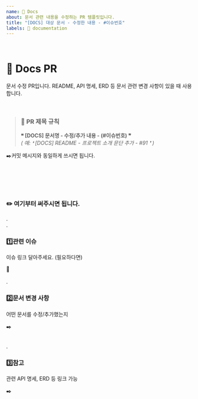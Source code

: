 ```yaml
---
name: 📃 Docs
about: 문서 관련 내용을 수정하는 PR 템플릿입니다.
title: "[DOCS] 대상 문서 - 수정한 내용 - #이슈번호"
labels: 📃 documentation
---
```


</br>

# 📃 Docs PR

문서 수정 PR입니다. README, API 명세, ERD 등 문서 관련 변경 사항이 있을 때 사용합니다.

</br>

> ### 📝 PR 제목 규칙
> **❝ [DOCS] 문서명 - 수정/추가 내용 - (#이슈번호) ❞**
</br>*( 예: ❛  [DOCS] README - 프로젝트 소개 문단 추가 - #91 ❜ )* 

✒️커밋 메시지와 동일하게 쓰시면 됩니다.

</br></br>
---

### ✏️ 여기부터 써주시면 됩니다.
.
</br>.

### 1️⃣관련 이슈
이슈 링크 달아주세요. (필요하다면)

🔗
</br></br>
.
### 2️⃣문서 변경 사항
어떤 문서를 수정/추가했는지

✒️
</br></br>

.
### 3️⃣참고
관련 API 명세, ERD 등 링크 가능

✒️
</br></br>
